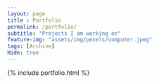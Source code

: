 ```yaml
--- 
layout: page
title : Portfolio 
permalink: /portfolio/
subtitle: "Projects I am working on" 
feature-img: "assets/img/pexels/computer.jpeg"
tags: [Archive]
Hide: true
---
```


{% include portfolio.html %}
